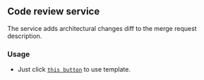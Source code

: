 ## Code review service

The service adds architectural changes diff to the merge request description.

### Usage

* Just click [`this button`](https://github.com/demidko/Projekt/generate) to use template.